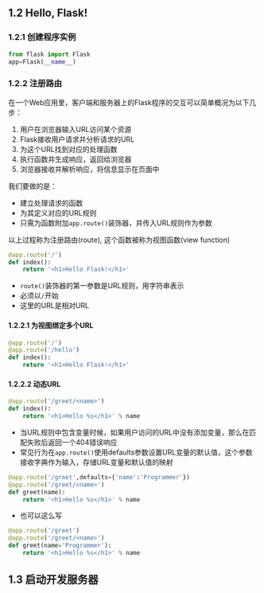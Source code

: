 ## 1.2 Hello, Flask!

### 1.2.1 创建程序实例

```python
from flask import Flask
app=Flask(__name__)
```

### 1.2.2 注册路由

在一个Web应用里，客户端和服务器上的Flask程序的交互可以简单概况为以下几步：

1. 用户在浏览器输入URL访问某个资源
2. Flask接收用户请求并分析请求的URL
3. 为这个URL找到对应的处理函数
4. 执行函数并生成响应，返回给浏览器
5. 浏览器接收并解析响应，将信息显示在页面中

我们要做的是：

* 建立处理请求的函数
* 为其定义对应的URL规则
* 只需为函数附加`app.route()`装饰器，并传入URL规则作为参数

以上过程称为注册路由(route), 这个函数被称为视图函数(view function)



```python
@app.route('/')
def index():
    return '<h1>Hello Flask!</h1>'
```

* `route()`装饰器的第一参数是URL规则，用字符串表示
* 必须以`/`开始
* 这里的URL是相对URL



#### 1.2.2.1 为视图绑定多个URL

```python
@app.route('/')
@app.route('/hello')
def index():
    return '<h1>Hello Flask!</h1>'
```

#### 1.2.2.2 动态URL

```python
@app.route('/greet/<name>')
def index():
    return '<h1>Hello %s</h1>' % name
```

* 当URL规则中包含变量时候，如果用户访问的URL中没有添加变量，那么在匹配失败后返回一个404错误响应
* 常见行为在`app.route()`使用defaults参数设置URL变量的默认值，这个参数接收字典作为输入，存储URL变量和默认值的映射

```python
@app.route('/greet',defaults={'name':'Programmer'})
@app.route('/greet/<name>')
def greet(name):
    return '<h1>Hello %s</h1>' % name
```

* 也可以这么写

```python
@app.route('/greet')
@app.route('/greet/<name>')
def greet(name='Programmer'):
    return '<h1>Hello %s</h1>' % name
```



## 1.3 启动开发服务器



